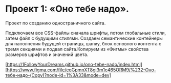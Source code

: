 # Проект 1: «Оно тебе надо».

Проект по созданию одностраничного сайта.

Подключаем все CSS-файлы сначала шрифты, потом глобальные стили, затем файл с будущими стилями. Создаем семантические контейнеры для наполнения будущей страницы, шапку, блок основного контента с тремя секциями и подвал сайта.Копируем из «Фигмы» свойства размеров шрифтов и значений цвета.

[https://1FollowYourDreams.github.io/ono-tebe-nado/index.html]
[https://www.figma.com/file/eoGpmnXT8gi3m1c465ORM9/%232-Оно-тебе-надо-(Copy)?node-id=1%3A33&mode=dev]